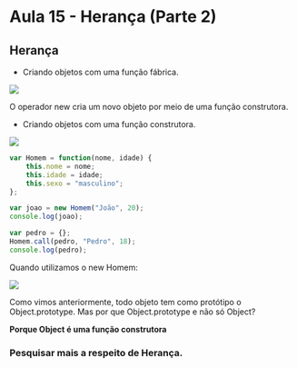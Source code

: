# Aula 15 - Herança (Parte 2)

## Herança

- Criando objetos com uma função fábrica.

![](imagens/objeto_funcao_fabrica.png)

O operador new cria um novo objeto por meio de uma função construtora.

- Criando objetos com uma função construtora. 

![](imagens/objeto_funcao_construtora.png)

```js
var Homem = function(nome, idade) {
    this.nome = nome;
    this.idade = idade;
    this.sexo = "masculino";
};

var joao = new Homem("João", 20);
console.log(joao);

var pedro = {};
Homem.call(pedro, "Pedro", 18);
console.log(pedro);
```

Quando utilizamos  o new Homem:

![](imagens/new_homem.png)

Como vimos anteriormente, todo objeto tem como protótipo o Object.prototype. Mas por que Object.prototype e não só Object?

**Porque Object é uma função construtora**

### Pesquisar mais a respeito de Herança.